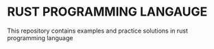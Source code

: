 # RUST PROGRAMMING LANGAUGE 
This repository contains examples and practice solutions in rust programming language